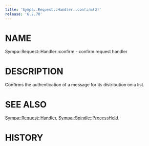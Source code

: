 ```yaml
---
title: 'Sympa::Request::Handler::confirm(3)'
release: '6.2.70'
---
```


# NAME

Sympa::Request::Handler::confirm - confirm request handler

# DESCRIPTION

Confirms the authentication of a message for its
distribution on a list.

# SEE ALSO

[Sympa::Request::Handler](./Sympa-Request-Handler.3.md), [Sympa::Spindle::ProcessHeld](./Sympa-Spindle-ProcessHeld.3.md).

# HISTORY
